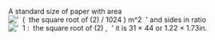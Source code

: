 A standard size of paper with area
!['  (  the square root of (2) / 1024 ) m\^2  '](../dictionary/equation_images/4131.1..png)
and sides in ratio
!['  1 :  the square root of (2) ,  '](../dictionary/equation_images/4131.2..png)
it is 31 × 44 or 1.22 × 1.73in.
